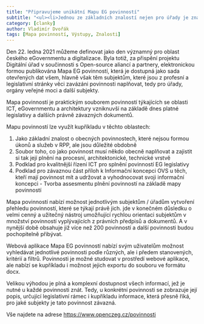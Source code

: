 ```yaml
---
title: "Připravujeme unikátní Mapu EG povinností"
subtitle: "<ul><li>Jednou ze základních znalostí nejen pro úřady je znát svoje povinnosti a jak je naplnit.<li>Osnova informační koncepce OVS a celá řada zásad IKČR očekává zhodnocení plnění povinností eGovernmentu.<li>V rámci projektu Digitální úřad připravujeme a veřejné publikujeme zcela unikátní soubor obecných EG povinností využitelný nejen pro úřady.</ul>"
category: [clanky]
author: Vladimír Dvořák
tags: [Mapa povinností, Výstupy, Znalosti]
---
```


Den 22. ledna 2021 můžeme definovat jako den významný pro oblast českého eGovernmentu a digitalizace. Byla totiž, za přispění projektu Digitální úřad v součinnosti s Open-source aliancí a partnery, elektronickou formou publikována Mapa EG povinností, která je dostupná jako sada otevřených dat všem, hlavně však těm subjektům, které jsou z profesní a legislativní stránky věci zavázáni povinnosti naplňovat, tedy pro úřady, orgány veřejné moci a další subjekty.

Mapa povinností je praktickým souborem povinností týkajících se oblasti ICT, eGovernmentu a architektury vzniknuvší na základě dnes platné legislativy a dalších právně závazných dokumentů.

Mapu povinností lze využít kupříkladu v těchto oblastech:

1. Jako základní znalost o obecných povinnostech, které nejsou formou úkonů a služeb v RPP, ale jsou důležité obdobně
2. Soubor toho, co jako povinnost musí někdo obecně naplňovat a zajistit si tak její plnění na procesní, architektonické, technické vrstvě
3. Podklad pro kvalitnější řízení ICT pro splnění povinností EG legislativy
4. Podklad pro závaznou část příloh k Informační koncepci OVS u těch, kteří mají povinnost mít a udržovat a vyhodnocovat svoji informační koncepci - Tvorba assesmentu plnění povinností na základě mapy povinností

Mapa povinností nabízí možnost jednotlivým subjektům / úřadům vytvoření přehledu povinností, které se týkají právě jich. jde v konečném důsledku o velmi cenný a užitečný nástroj umožňující rychlou orientaci subjektům v množství povinností vyplývajících z právních předpisů a dokumentů. A v nynější době obsahuje již více než 200 povinností a další povinnosti budou pochopitelně přibývat.

Webová aplikace Mapa EG povinností nabízí svým uživatelům možnost vyhledávat jednotlivé povinnosti podle různých, ale i předem stanovených, kritérií a filtrů. Povinnosti je možné studovat v prostředí webové aplikace, ale nabízí se kupříkladu i možnost jejich exportu do souboru ve formátu docx.

Velikou výhodou je plná a komplexní dostupnost všech informací, jež je nutné u každé povinnosti znát. Tedy, u konkrétní povinnosti se zobrazuje její popis, určující legislativní rámec i kupříkladu informace, která přesně říká, pro jaké subjekty je tato povinnost závazná.

Vše najdete na adrese https://www.openczeg.cz/povinnosti 